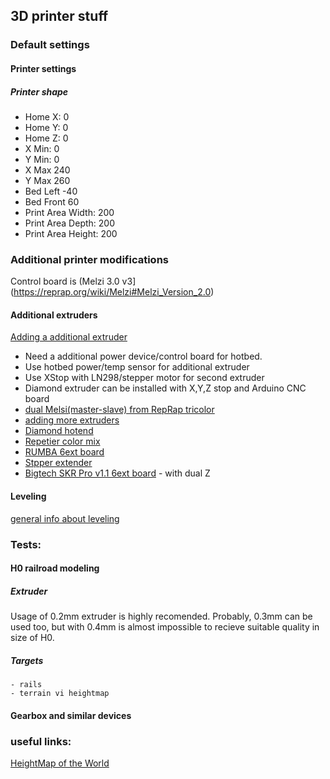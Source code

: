 ## 3D printer stuff

### Default settings

#### Printer settings

##### Printer shape

 - Home X: 0
 - Home Y: 0
 - Home Z: 0
 - X Min: 0
 - Y Min: 0
 - X Max 240
 - Y Max 260
 - Bed Left -40
 - Bed Front 60
 - Print Area Width: 200
 - Print Area Depth: 200
 - Print Area Height: 200


### Additional printer modifications

Control board is (Melzi 3.0 v3](https://reprap.org/wiki/Melzi#Melzi_Version_2.0)

####  Additional extruders

 [Adding a additional extruder](https://www.instructables.com/id/Adding-More-Extruders-to-Any-3d-Printer)
 
 - Need a additional power device/control board for hotbed.
 - Use hotbed power/temp sensor for additional extruder
 - Use XStop with LN298/stepper motor for second extruder
 - Diamond extruder can be installed with X,Y,Z stop and Arduino CNC board
 - [dual Melsi(master-slave) from RepRap tricolor](http://reprapltd.com/reprappro/documentation/mendel-tricolour/multimaterials/index.html)
 - [adding more extruders](https://reprap.org/wiki/Adding_more_extruders)
 - [Diamond hotend](https://reprap.org/wiki/Diamond_Hotend)
 - [Repetier color mix](https://reprap.org/wiki/Repetier_Color_Mixing)
 - [RUMBA 6ext board](https://reprap.org/wiki/RUMBA)
 - [Stpper extender ](https://reprap.org/wiki/Stepper_Expander#Melzi)
 - [Bigtech SKR Pro v1.1 6ext board](https://github.com/bigtreetech/BIGTREETECH-SKR-PRO-V1.1) - with dual Z
 
#### Leveling

 [general info about leveling](https://www.youtube.com/watch?v=EcGFLwj0pnA)

### Tests:

#### H0 railroad modeling

##### Extruder

Usage of 0.2mm extruder	is highly recomended. Probably, 0.3mm can be used too, but with 0.4mm is almost impossible to recieve suitable quality in size of H0.

##### Targets

	- rails
	- terrain vi heightmap
		
		
#### Gearbox and similar devices
	
### useful links:

[HeightMap of the World](https://tangrams.github.io/heightmapper/#13.024/58.1857/42.1900)
